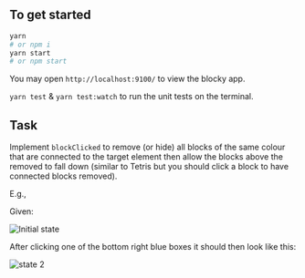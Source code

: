 ## To get started

```sh
yarn
# or npm i
yarn start
# or npm start
```

You may open `http://localhost:9100/` to view the blocky app.

`yarn test` & `yarn test:watch` to run the unit tests on the terminal.

## Task

Implement `blockClicked` to remove (or hide) all blocks of the same colour that are connected to the target element then allow the blocks above the removed to fall down (similar to Tetris but you should click a block to have connected blocks removed).

E.g.,

Given:

![Initial state](https://trottski.s3.amazonaws.com/snaps/initial.jpg)

After clicking one of the bottom right blue boxes it should then look
like this:

![state 2](https://trottski.s3.amazonaws.com/snaps/stage2.jpg)
